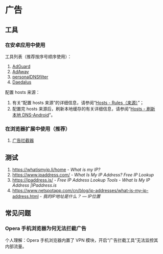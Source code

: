 # 广告

## 工具

### 在安卓应用中使用

工具列表（推荐按序号顺序使用）：

1. [AdGuard](os/tools/app-list.md#adguard)
2. [AdAway](os/mobile/mobile-app-list.md#adaway)
3. [personalDNSfilter](os/mobile/mobile-app-list.md#personalDNSfilter)
4. [Daedalus](os/mobile/mobile-app-list.md#daedalus)

配置 hosts 来源：

1. 有关“配置 hosts 来源”的详细信息，请参阅“[Hosts - Rules（来源）](os/tools/hosts.md#rules（来源）)”；
2. 配置完 hosts 来源后，刷新本地缓存的有关详细信息，请参阅“[Hosts - 刷新本地 DNS-Android](os/tools/hosts.md#android)”。

### 在浏览器扩展中使用（推荐）

1. [广告拦截器](os/tools/browser-extensions.md#广告拦截)

## 测试

1. https://whatismyip.li/home - *What is my IP?*
2. https://www.ipaddress.com/ - *What Is My IP Address? Free IP Lookup*
3. https://ipaddress.is/ - *Free IP Address Lookup Tools - What Is My IP Address |IPaddress.is*
4. https://www.netspotapp.com/cn/blog/ip-addresses/what-is-my-ip-address.html - *我的IP地址是什么？ — IP位置*

## 常见问题

### Opera 手机浏览器为何无法拦截广告

个人理解：Opera 手机浏览器内置了 VPN 模块，开启“广告拦截工具”无法监控其内部流量。
